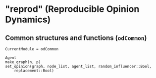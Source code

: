 
# **"reprod"** (Reproducible Opinion Dynamics)

## Common structures and functions (`odCommon`)

```@meta
CurrentModule = odCommon
```

```@docs
Agent
make_graph(n, p)
set_opinion(graph, node_list, agent_list, random_influencer::Bool,
    replacement::Bool)
```

